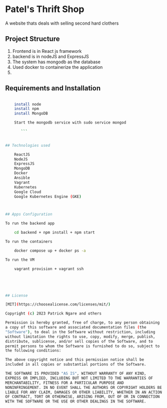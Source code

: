 
# Patel's Thrift Shop

A website thats deals with selling second hard clothers 


## Project Structure

1. Frontend is in React js framework
2.  backend is  in nodeJS and ExpressJS
3. The system has mongodb as the database
4. Used docker to containerize the application 
5. 

## Requirements and Installation
```bash

    install node
    install npm
    install MongoDB 

    Start the mongodb service with sudo service mongod 

       ```

 
## Technologies used

    ReactJS
    NodeJS
    ExpressJS
    MongoDB
    Docker
    Ansible
    Vagrant
    Kubernetes
    Google Cloud 
    Google Kubernetes Engine (GKE)



## Apps Configuration

To run the backend app

    cd backend + npm install + npm start

To run the containers

    docker compose up + docker ps -a

To run the VM

    vagrant provision + vagrant ssh





## License

[MIT](https://choosealicense.com/licenses/mit/)

Copyright (c) 2023 Patrick Ngare and others

Permission is hereby granted, free of charge, to any person obtaining
a copy of this software and associated documentation files (the
"Software"), to deal in the Software without restriction, including
without limitation the rights to use, copy, modify, merge, publish,
distribute, sublicense, and/or sell copies of the Software, and to
permit persons to whom the Software is furnished to do so, subject to
the following conditions:

The above copyright notice and this permission notice shall be
included in all copies or substantial portions of the Software.

THE SOFTWARE IS PROVIDED "AS IS", WITHOUT WARRANTY OF ANY KIND,
EXPRESS OR IMPLIED, INCLUDING BUT NOT LIMITED TO THE WARRANTIES OF
MERCHANTABILITY, FITNESS FOR A PARTICULAR PURPOSE AND
NONINFRINGEMENT. IN NO EVENT SHALL THE AUTHORS OR COPYRIGHT HOLDERS BE
LIABLE FOR ANY CLAIM, DAMAGES OR OTHER LIABILITY, WHETHER IN AN ACTION
OF CONTRACT, TORT OR OTHERWISE, ARISING FROM, OUT OF OR IN CONNECTION
WITH THE SOFTWARE OR THE USE OR OTHER DEALINGS IN THE SOFTWARE.
